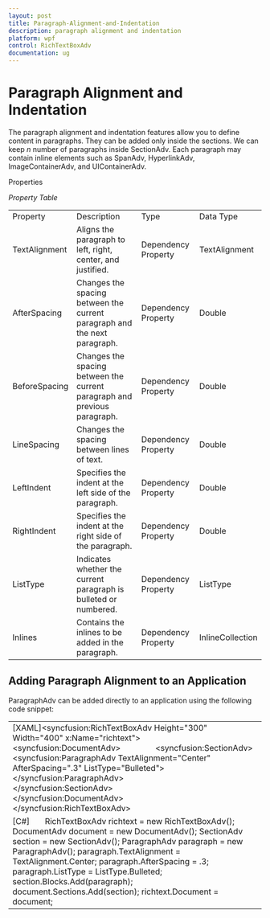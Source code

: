 ```yaml
---
layout: post
title: Paragraph-Alignment-and-Indentation
description: paragraph alignment and indentation
platform: wpf
control: RichTextBoxAdv
documentation: ug
---
```


# Paragraph Alignment and Indentation

The paragraph alignment and indentation features allow you to define content in paragraphs. They can be added only inside the sections. We can keep _n_ number of paragraphs inside SectionAdv. Each paragraph may contain inline elements such as SpanAdv, HyperlinkAdv, ImageContainerAdv, and UIContainerAdv. 

Properties



_Property Table_

<table>
<tr>
<td>
Property</td><td>
Description</td><td>
Type</td><td>
Data Type</td></tr>
<tr>
<td>
TextAlignment</td><td>
Aligns the paragraph to left, right, center, and justified.</td><td>
Dependency Property</td><td>
TextAlignment</td></tr>
<tr>
<td>
AfterSpacing</td><td>
Changes the spacing between the current paragraph and the next paragraph.</td><td>
Dependency Property</td><td>
Double</td></tr>
<tr>
<td>
BeforeSpacing</td><td>
Changes the spacing between the current paragraph and previous paragraph.</td><td>
Dependency Property</td><td>
Double</td></tr>
<tr>
<td>
LineSpacing</td><td>
Changes the spacing between lines of text.</td><td>
Dependency Property</td><td>
Double</td></tr>
<tr>
<td>
LeftIndent</td><td>
Specifies the indent at the left side of the paragraph.</td><td>
Dependency Property</td><td>
Double</td></tr>
<tr>
<td>
RightIndent</td><td>
Specifies the indent at the right side of the paragraph.</td><td>
Dependency Property</td><td>
Double</td></tr>
<tr>
<td>
ListType</td><td>
Indicates whether the current paragraph is bulleted or numbered.</td><td>
Dependency Property</td><td>
ListType</td></tr>
<tr>
<td>
Inlines</td><td>
Contains the inlines to be added in the paragraph.</td><td>
Dependency Property</td><td>
InlineCollection</td></tr>
</table>


## Adding Paragraph Alignment to an Application

ParagraphAdv can be added directly to an application using the following code snippet:



<table>
<tr>
<td>
[XAML]&lt;syncfusion:RichTextBoxAdv Height="300" Width="400" x:Name="richtext"&gt;            &lt;syncfusion:DocumentAdv&gt;                &lt;syncfusion:SectionAdv&gt;&lt;syncfusion:ParagraphAdv TextAlignment="Center" AfterSpacing=".3" ListType="Bulleted"&gt;                    &lt;/syncfusion:ParagraphAdv&gt;                &lt;/syncfusion:SectionAdv&gt;            &lt;/syncfusion:DocumentAdv&gt;        &lt;/syncfusion:RichTextBoxAdv&gt;</td></tr>
<tr>
<td>
[C#]       RichTextBoxAdv richtext = new RichTextBoxAdv();       DocumentAdv document = new DocumentAdv();       SectionAdv section = new SectionAdv();       ParagraphAdv paragraph = new ParagraphAdv();       paragraph.TextAlignment = TextAlignment.Center;       paragraph.AfterSpacing = .3;       paragraph.ListType = ListType.Bulleted;       section.Blocks.Add(paragraph);       document.Sections.Add(section);       richtext.Document = document;</td></tr>
</table>


